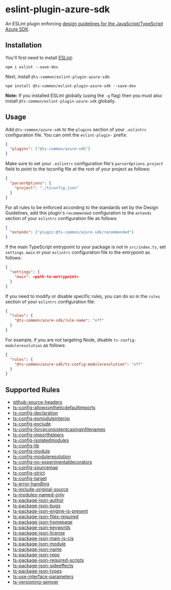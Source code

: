# eslint-plugin-azure-sdk

An ESLint plugin enforcing [design guidelines for the JavaScript/TypeScript Azure SDK](https://azuresdkspecs.z5.web.core.windows.net/TypeScriptSpec.html).

## Installation

You'll first need to install [ESLint](http://eslint.org):

```shell
npm i eslint --save-dev
```

Next, install `@ts-common/eslint-plugin-azure-sdk`:

```shell
npm install @ts-common/eslint-plugin-azure-sdk --save-dev
```

**Note:** If you installed ESLint globally (using the `-g` flag) then you must also install `@ts-common/eslint-plugin-azure-sdk` globally.

## Usage

Add `@ts-common/azure-sdk` to the `plugins` section of your `.eslintrc` configuration file. You can omit the `eslint-plugin-` prefix:

```json
{
  "plugins": ["@ts-common/azure-sdk"]
}
```

Make sure to set your `.eslintrc` configuration file's `parserOptions.project` field to point to the tsconfig file at the root of your project as follows:

```json
{
  "parserOptions": {
    "project": "./tsconfig.json"
  }
}
```

For all rules to be enforced according to the standards set by the Design Guidelines, add this plugin's `recommended` configuration to the `extends` section of your `eslintrc` configuration file as follows:

```json
{
  "extends": ["plugin:@ts-common/azure-sdk/recommended"]
}
```

If the main TypeScript entrypoint to your package is not in `src/index.ts`, set `settings.main` in your `eslintrc` configuration file to the entrypoint as follows:

```json
{
  "settings": {
    "main": <path-to-entrypoint>
  }
}
```

If you need to modify or disable specific rules, you can do so in the `rules` section of your `eslintrc` configuration file:

```json
{
  "rules": {
    "@ts-common/azure-sdk/rule-name": "off"
  }
}
```

For example, if you are not targeting Node, disable `ts-config-moduleresolution` as follows:

```json
{
  "rules": {
    "@ts-common/azure-sdk/ts-config-moduleresolution": "off"
  }
}
```

## Supported Rules

- [github-source-headers](https://azuresdkspecs.z5.web.core.windows.net/TypeScriptSpec.html#github-source-headers)
- [ts-config-allowsyntheticdefaultimports](https://azuresdkspecs.z5.web.core.windows.net/TypeScriptSpec.html#ts-config-allowsyntheticdefaultimports)
- [ts-config-declaration](https://azuresdkspecs.z5.web.core.windows.net/TypeScriptSpec.html#ts-config-declaration)
- [ts-config-esmoduleinterop](https://azuresdkspecs.z5.web.core.windows.net/TypeScriptSpec.html#ts-config-esmoduleinterop)
- [ts-config-exclude](https://azuresdkspecs.z5.web.core.windows.net/TypeScriptSpec.html#ts-config-exclude)
- [ts-config-forceconsistentcasinginfilenames](https://azuresdkspecs.z5.web.core.windows.net/TypeScriptSpec.html#ts-config-forceconsistentcasinginfilenames)
- [ts-config-importhelpers](https://azuresdkspecs.z5.web.core.windows.net/TypeScriptSpec.html#ts-config-importhelpers)
- [ts-config-isolatedmodules](https://azuresdkspecs.z5.web.core.windows.net/TypeScriptSpec.html#ts-config-isolatedmodules)
- [ts-config-lib](https://azuresdkspecs.z5.web.core.windows.net/TypeScriptSpec.html#ts-config-lib)
- [ts-config-module](https://azuresdkspecs.z5.web.core.windows.net/TypeScriptSpec.html#ts-config-module)
- [ts-config-moduleresolution](https://azuresdkspecs.z5.web.core.windows.net/TypeScriptSpec.html#ts-config-moduleresolution)
- [ts-config-no-experimentaldecorators](https://azuresdkspecs.z5.web.core.windows.net/TypeScriptSpec.html#ts-config-no-experimentaldecorators)
- [ts-config-sourcemap](https://azuresdkspecs.z5.web.core.windows.net/TypeScriptSpec.html#ts-config-sourcemap)
- [ts-config-strict](https://azuresdkspecs.z5.web.core.windows.net/TypeScriptSpec.html#ts-config-strict)
- [ts-config-target](https://azuresdkspecs.z5.web.core.windows.net/TypeScriptSpec.html#ts-config-target)
- [ts-error-handling](https://azuresdkspecs.z5.web.core.windows.net/TypeScriptSpec.html#ts-error-handling)
- [ts-include-original-source](https://azuresdkspecs.z5.web.core.windows.net/TypeScriptSpec.html#ts-include-original-source)
- [ts-modules-named-only](https://azuresdkspecs.z5.web.core.windows.net/TypeScriptSpec.html#ts-modules-named-only)
- [ts-package-json-author](https://azuresdkspecs.z5.web.core.windows.net/TypeScriptSpec.html#ts-package-json-author)
- [ts-package-json-bugs](https://azuresdkspecs.z5.web.core.windows.net/TypeScriptSpec.html#ts-package-json-bugs)
- [ts-package-json-engine-is-present](https://azuresdkspecs.z5.web.core.windows.net/TypeScriptSpec.html#ts-package-json-engine-is-present)
- [ts-package-json-files-required](https://azuresdkspecs.z5.web.core.windows.net/TypeScriptSpec.html#ts-package-json-files-required)
- [ts-package-json-homepage](https://azuresdkspecs.z5.web.core.windows.net/TypeScriptSpec.html#ts-package-json-homepage)
- [ts-package-json-keywords](https://azuresdkspecs.z5.web.core.windows.net/TypeScriptSpec.html#ts-package-json-keywords)
- [ts-package-json-license](https://azuresdkspecs.z5.web.core.windows.net/TypeScriptSpec.html#ts-package-json-license)
- [ts-package-json-main-is-cjs](https://azuresdkspecs.z5.web.core.windows.net/TypeScriptSpec.html#ts-package-json-main-is-cjs)
- [ts-package-json-module](https://azuresdkspecs.z5.web.core.windows.net/TypeScriptSpec.html#ts-package-json-module)
- [ts-package-json-name](https://azuresdkspecs.z5.web.core.windows.net/TypeScriptSpec.html#ts-package-json-name)
- [ts-package-json-repo](https://azuresdkspecs.z5.web.core.windows.net/TypeScriptSpec.html#ts-package-json-repo)
- [ts-package-json-required-scripts](https://azuresdkspecs.z5.web.core.windows.net/TypeScriptSpec.html#ts-package-json-required-scripts)
- [ts-package-json-sideeffects](https://azuresdkspecs.z5.web.core.windows.net/TypeScriptSpec.html#ts-package-json-sideeffects)
- [ts-package-json-types](https://azuresdkspecs.z5.web.core.windows.net/TypeScriptSpec.html#ts-package-json-types)
- [ts-use-interface-parameters](https://azuresdkspecs.z5.web.core.windows.net/TypeScriptSpec.html#ts-use-interface-parameters)
- [ts-versioning-semver](https://azuresdkspecs.z5.web.core.windows.net/TypeScriptSpec.html#ts-versioning-semver)
